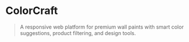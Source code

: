 # ColorCraft
>A responsive web platform for premium wall paints with smart color suggestions, product filtering, and design tools.
